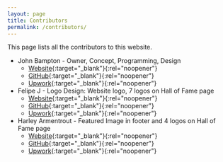 ```yaml
---
layout: page
title: Contributors
permalink: /contributors/
---
```


This page lists all the contributors to this website.

- John Bampton - Owner, Concept, Programming, Design
  - [Website](http://thebeast.me/){:target="_blank"}{:rel="noopener"} 
  - [GitHub](https://github.com/jbampton){:target="_blank"}{:rel="noopener"}
  - [Upwork](https://www.upwork.com/fl/johnbampton){:target="_blank"}{:rel="noopener"}
- Felipe J - Logo Design: Website logo,  7 logos on Hall of Fame page
  - [Website](http://liperama.com/){:target="_blank"}{:rel="noopener"}
  - [GitHub](https://github.com/Felipe-J){:target="_blank"}{:rel="noopener"}
  - [Upwork](https://www.upwork.com/freelancers/~01eb3ffa55e5d719d8){:target="_blank"}{:rel="noopener"}
- Harley Armentrout - Featured Image in footer and 4 logos on Hall of Fame page
  - [Website](https://www.grafixwiz.com/){:target="_blank"}{:rel="noopener"}
  - [GitHub](https://github.com/grfxwzdesigner){:target="_blank"}{:rel="noopener"}
  - [Upwork](https://www.upwork.com/o/profiles/users/_~01f1435bcece600f4a/){:target="_blank"}{:rel="noopener"}
  